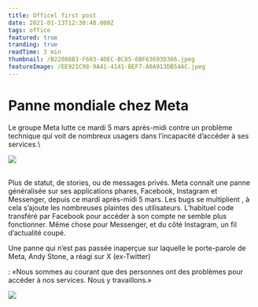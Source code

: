 ```yaml
---
title: Officel first post
date: 2021-01-13T12:30:40.000Z
tags: office
featured: true
tranding: true
readTime: 3 min
thumbnail: /B22088B3-F603-4DEC-BC85-6BF63693D366.jpeg
featureImage: /EE921C98-9A41-4141-BEF7-A0A913DB54AC.jpeg
---
```


# Panne mondiale chez Meta

Le groupe Meta lutte ce mardi 5 mars après-midi contre un problème technique qui voit de nombreux usagers dans l’incapacité d’accéder à ses services.\


![](/3CC8F645-73BF-4EC6-95DF-1D6B885595D3.jpeg)

\
Plus de statut, de stories, ou de messages privés. Meta connaît une panne généralisée sur ses applications phares, Facebook, Instagram et Messenger, depuis ce mardi après-midi 5 mars. Les bugs se multiplient , à cela s’ajoute les nombreuses plaintes des utilisateurs. L’habituel code transféré par Facebook pour accéder à son compte ne semble plus fonctionner.  Même chose pour Messenger, et du côté Instagram, un fil d’actualité coupé.

Une panne qui n’est pas passée inaperçue sur laquelle le porte-parole de Meta, Andy Stone, a réagi sur X (ex-Twitter)

 : «Nous sommes au courant que des personnes ont des problèmes pour accéder à nos services. Nous y travaillons.»

![](/FC292C01-70FE-4AD7-92BA-98CC8C86967B.jpeg)

